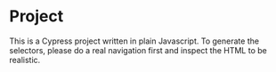# Project
This is a Cypress project written in plain Javascript.
To generate the selectors, please do a real navigation first and inspect the HTML to be realistic.